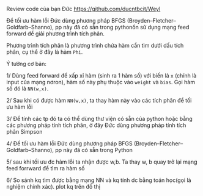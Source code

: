 Review code của bạn Đức https://github.com/ducntbcit/Weyl

Để tối ưu hàm lỗi Đức dùng phương pháp BFGS (Broyden–Fletcher–Goldfarb–Shanno), pp này đã có sẵn trong pythonốn sử dụng mạng feed forward để giải phương trình tích phân.

Phương trình tích phân là phương trình chứa hàm cần tìm dưới dấu tích phân, cụ thể ở đây là hàm `Phi`.

Ý tưởng cơ bản:

1/ Dùng feed forward để xấp xỉ hàm (sinh ra 1 hàm số) với biến là `x` (chính là input của mạng nơron), hàm số này phụ thuộc vào `weight` và `bias`. Gọi hàm số đó là `NN(w,x)`.

2/ Sau khi có được hàm `NN(w,x)`, ta thay hàm này vào các tích phân để tối ưu hàm lỗi

3/ Để tính các tp đó ta có thể dùng thư viện có sẵn của python hoặc bằng các phương pháp tính tích phân, ở đây Đức dùng phương pháp tính tích phân Simpson

4/ Để tối ưu hàm lỗi Đức dùng phương pháp BFGS (Broyden–Fletcher–Goldfarb–Shanno), pp này đã có sẵn trong Python

5/ sau khi tối ưu đc hàm lỗi ta nhận được w,b. Ta thay w, b quay trở lại mạng feed forrward để tìm ra hàm số

6/ So sánh kq tìm được bằng mạng NN và kq tính dc bằng toán học(gọi là nghiệm chính xác). 
   plot kq trên đồ thị

